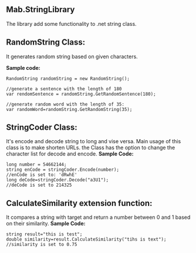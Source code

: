 ## Mab.StringLibrary

The library add some functionality to .net string class.

## RandomString Class:

It generates random string based on given characters.  

**Sample code:**

    RandomString randomString = new RandomString();
    
    //generate a sentence with the length of 180 
    var rendomSentence = randomString.GetRandomSentence(180);
    
    //generate random word with the length of 35:
    var randomWord=randomString.GetRandomString(35);

## StringCoder Class:

It's encode and decode string to long and vise versa.
Main usage of this class is to make shorten URLs.
 the Class has the option to change the character list for decode and encode.
 **Sample Code:**

    long number = 54662144;
    string enCode = stringCoder.Encode(number);
    //enCode is set to: 'dRwhE'
    long deCode=stringCoder.Decode("a3U1");
    //deCode is set to 214325

## CalculateSimilarity extension function:

It compares a string with target and return a number between 0 and 1 based on their similarity. 
**Sample Code:**

    string result="this is test";
    double similarity=result.CalculateSimilarity("tihs is text");
    //similarity is set to 0.75
